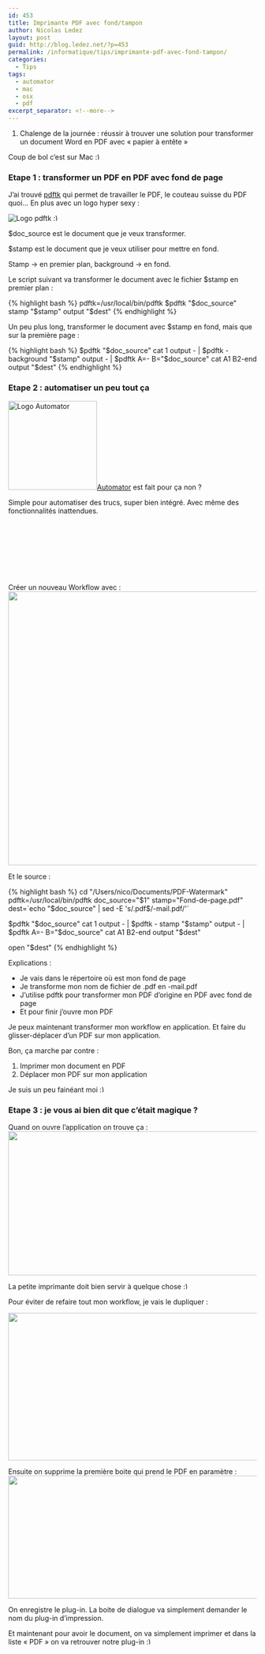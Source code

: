 ```yaml
---
id: 453
title: Imprimante PDF avec fond/tampon
author: Nicolas Ledez
layout: post
guid: http://blog.ledez.net/?p=453
permalink: /informatique/tips/imprimante-pdf-avec-fond-tampon/
categories:
  - Tips
tags:
  - automator
  - mac
  - osx
  - pdf
excerpt_separator: <!--more-->
---
```

  1. Chalenge de la journée : réussir à trouver une solution pour transformer un document Word en PDF avec &laquo;&nbsp;papier à entête&nbsp;&raquo;

Coup de bol c&rsquo;est sur Mac <img src="smilies/simple-smile.png" alt=":)" class="wp-smiley" style="height: 1em; max-height: 1em;" />  
<!--more-->

### Etape 1 : transformer un PDF en PDF avec fond de page

J&rsquo;ai trouvé [pdftk][1] qui permet de travailler le PDF, le couteau suisse du PDF quoi&#8230; En plus avec un logo hyper sexy :

<img class="alignnone size-medium wp-image-454" title="pdftk-logo" src="http://blog.ledez.net/wp-content/uploads/2012/02/pdftk-logo.png" alt="Logo pdftk" />

<img src="smilies/simple-smile.png" alt=":)" class="wp-smiley" style="height: 1em; max-height: 1em;" />

$doc_source est le document que je veux transformer.

$stamp est le document que je veux utiliser pour mettre en fond.

Stamp -> en premier plan, background -> en fond.

Le script suivant va transformer le document avec le fichier $stamp en premier plan :

{% highlight bash %}
pdftk=/usr/local/bin/pdftk
$pdftk "$doc_source" stamp "$stamp" output "$dest"
{% endhighlight %}

Un peu plus long, transformer le document avec $stamp en fond, mais que sur la première page :

{% highlight bash %}
$pdftk "$doc_source" cat 1 output - | $pdftk - background "$stamp" output - | $pdftk A=- B="$doc_source" cat A1 B2-end output "$dest"
{% endhighlight %}

### Etape 2 : automatiser un peu tout ça

[<img class="alignleft  wp-image-458" title="Automator" src="http://blog.ledez.net/wp-content/uploads/2012/02/Automator-300x300.png" alt="Logo Automator" width="180" height="180" srcset="http://blog.ledez.net/wp-content/uploads/2012/02/Automator-150x150.png 150w, http://blog.ledez.net/wp-content/uploads/2012/02/Automator-300x300.png 300w, http://blog.ledez.net/wp-content/uploads/2012/02/Automator.png 512w" sizes="(max-width: 180px) 100vw, 180px" />][2][Automator][3] est fait pour ça non ?

Simple pour automatiser des trucs, super bien intégré. Avec même des fonctionnalités inattendues.

&nbsp;

&nbsp;

&nbsp;

&nbsp;

Créer un nouveau Workflow avec :  
[<img class="alignnone size-full wp-image-460" title="Workflow-01" src="http://blog.ledez.net/wp-content/uploads/2012/02/Workflow-011.png" alt="" width="896" height="555" />][4]

Et le source :

{% highlight bash %}
cd "/Users/nico/Documents/PDF-Watermark"
pdftk=/usr/local/bin/pdftk
doc_source="$1"
stamp="Fond-de-page.pdf"
dest=`echo "$doc_source" | sed -E 's/.pdf$/-mail.pdf/'`

$pdftk "$doc_source" cat 1 output - | $pdftk - stamp "$stamp" output - | $pdftk A=- B="$doc_source" cat A1 B2-end output "$dest"

open "$dest"
{% endhighlight %}

Explications :

  * Je vais dans le répertoire où est mon fond de page
  * Je transforme mon nom de fichier de .pdf en -mail.pdf
  * J&rsquo;utilise pdftk pour transformer mon PDF d&rsquo;origine en PDF avec fond de page
  * Et pour finir j&rsquo;ouvre mon PDF

Je peux maintenant transformer mon workflow en application. Et faire du glisser-déplacer d&rsquo;un PDF sur mon application.

Bon, ça marche par contre :

  1. Imprimer mon document en PDF
  2. Déplacer mon PDF sur mon application

Je suis un peu fainéant moi <img src="smilies/simple-smile.png" alt=":)" class="wp-smiley" style="height: 1em; max-height: 1em;" />

### Etape 3 : je vous ai bien dit que c&rsquo;était magique ?

Quand on ouvre l&rsquo;application on trouve ça :[<img src="2012/02/Workflow-031.png" alt="" title="Workflow-03" width="513" height="292" class="alignnone size-full wp-image-469" />][5]

La petite imprimante doit bien servir à quelque chose <img src="smilies/simple-smile.png" alt=":)" class="wp-smiley" style="height: 1em; max-height: 1em;" />

Pour éviter de refaire tout mon workflow, je vais le dupliquer :

[<img src="2012/02/Workflow-021.png" alt="" title="Workflow-02" width="519" height="299" class="alignnone size-full wp-image-472" />][6]

Ensuite on supprime la première boite qui prend le PDF en paramètre :  
[<img src="2012/02/Workflow-04.png" alt="" title="Workflow-04" width="618" height="249" class="alignnone size-full wp-image-470" />][7]

On enregistre le plug-in. La boite de dialogue va simplement demander le nom du plug-in d&rsquo;impression.

Et maintenant pour avoir le document, on va simplement imprimer et dans la liste &laquo;&nbsp;PDF&nbsp;&raquo; on va retrouver notre plug-in <img src="smilies/simple-smile.png" alt=":)" class="wp-smiley" style="height: 1em; max-height: 1em;" />

 [1]: http://www.pdflabs.com/tools/pdftk-the-pdf-toolkit/ "Site de PDFTK"
 [2]: http://blog.ledez.net/wp-content/uploads/2012/02/Automator.png
 [3]: http://www.apple.com/remotedesktop/automation.html "Site d'Automator"
 [4]: http://blog.ledez.net/wp-content/uploads/2012/02/Workflow-011.png
 [5]: 2012/02/Workflow-031.png
 [6]: 2012/02/Workflow-021.png
 [7]: 2012/02/Workflow-04.png

